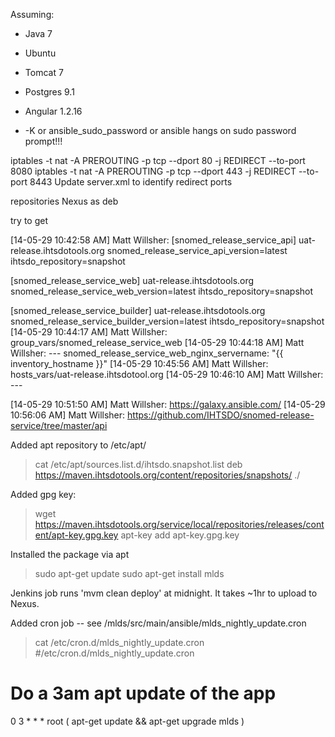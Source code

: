 Assuming:

- Java 7
- Ubuntu
- Tomcat 7
- Postgres 9.1
- Angular 1.2.16

- -K or ansible_sudo_password or ansible hangs on sudo password prompt!!!

iptables -t nat -A PREROUTING -p tcp --dport 80 -j REDIRECT --to-port 8080
iptables -t nat -A PREROUTING -p tcp --dport 443 -j REDIRECT --to-port 8443
Update server.xml to identify redirect ports

repositories
Nexus as deb

try to get 

[14-05-29 10:42:58 AM] Matt Willsher: [snomed_release_service_api]
uat-release.ihtsdotools.org snomed_release_service_api_version=latest ihtsdo_repository=snapshot

[snomed_release_service_web]
uat-release.ihtsdotools.org snomed_release_service_web_version=latest ihtsdo_repository=snapshot

[snomed_release_service_builder]
uat-release.ihtsdotools.org snomed_release_service_builder_version=latest ihtsdo_repository=snapshot
[14-05-29 10:44:17 AM] Matt Willsher: group_vars/snomed_release_service_web
[14-05-29 10:44:18 AM] Matt Willsher: ---
snomed_release_service_web_nginx_servername: "{{ inventory_hostname }}"
[14-05-29 10:45:56 AM] Matt Willsher: hosts_vars/uat-release.ihtsdotool.org
[14-05-29 10:46:10 AM] Matt Willsher: ---

[//]: # (snomed_release_service_api_aws_privateKey: poiewfjowiefjwe)
[//]: # ([14-05-29 10:46:15 AM] Matt Willsher: snomed_release_servic e_api_aws_key: foiwjefjwef)
[14-05-29 10:51:50 AM] Matt Willsher: https://galaxy.ansible.com/
[14-05-29 10:56:06 AM] Matt Willsher: https://github.com/IHTSDO/snomed-release-service/tree/master/api


Added apt repository to /etc/apt/
> cat /etc/apt/sources.list.d/ihtsdo.snapshot.list 
deb https://maven.ihtsdotools.org/content/repositories/snapshots/ ./

Added gpg key:
> wget https://maven.ihtsdotools.org/service/local/repositories/releases/content/apt-key.gpg.key
> apt-key add apt-key.gpg.key 

Installed the package via apt
> sudo apt-get update
> sudo apt-get install mlds

Jenkins job runs 'mvm clean deploy' at midnight.  It takes ~1hr to upload to Nexus.

Added cron job -- see /mlds/src/main/ansible/mlds_nightly_update.cron
> cat /etc/cron.d/mlds_nightly_update.cron 
#/etc/cron.d/mlds_nightly_update.cron
# Do a 3am apt update of the app
0 3 * * * root ( apt-get update && apt-get upgrade mlds )

